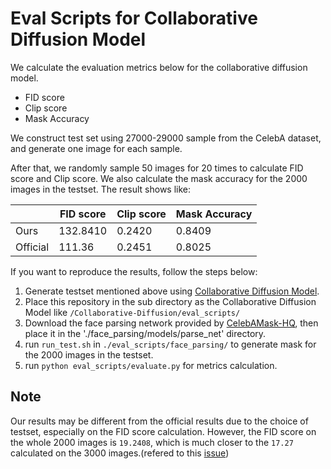 # Eval Scripts for Collaborative Diffusion Model

We calculate the evaluation metrics below for the collaborative diffusion model. 
- FID score
- Clip score
- Mask Accuracy

We construct test set using 27000-29000 sample from the CelebA dataset, and generate one image for each sample. 

After that, we randomly sample 50 images for 20 times to calculate FID score and Clip score. We also calculate the mask accuracy for the 2000 images in the testset. The result shows like:

|| FID score | Clip score | Mask Accuracy |
|-|-----------|------------|---------------|
|Ours| 132.8410      | 0.2420        | 0.8409          |
|Official| 111.36 | 0.2451 | 0.8025 |

If you want to reproduce the results, follow the steps below:

1. Generate testset mentioned above using [Collaborative Diffusion Model](https://github.com/ziqihuangg/Collaborative-Diffusion).
2. Place this repository in the sub directory as the Collaborative Diffusion Model like `/Collaborative-Diffusion/eval_scripts/`
3. Download the face parsing network provided by [CelebAMask-HQ](https://github.com/switchablenorms/CelebAMask-HQ?tab=readme-ov-file), then place it in the './face_parsing/models/parse_net' directory.
4. run `run_test.sh` in `./eval_scripts/face_parsing/` to generate mask for the 2000 images in the testset.
5. run `python eval_scripts/evaluate.py` for metrics calculation.

## Note

Our results may be different from the official results due to the choice of testset, especially on the FID score calculation. However, the FID score on the whole 2000 images is `19.2408`, which is much closer to the `17.27` calculated on the 3000 images.(refered to this [issue](https://github.com/ziqihuangg/Collaborative-Diffusion/issues/30))